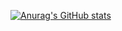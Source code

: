 [![Anurag's GitHub stats](https://github-readme-stats.vercel.app/api?username=raphael-hfs)](https://github.com/anuraghazra/github-readme-stats)
